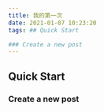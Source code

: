 ```yaml
---
title: 我的第一次
date: 2021-01-07 10:23:20
tags: ## Quick Start

### Create a new post
---
```


## Quick Start

### Create a new post